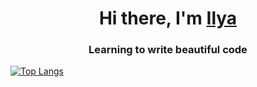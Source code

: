 <h1 align="center">Hi there, I'm <a href="https://github.com/barashek1233" target="_blank">Ilya</a> 
<h3 align="center">Learning to write beautiful code</h3>
  
<!---Для подробной версии-->
[![Top Langs](https://github-readme-stats.vercel.app/api/top-langs/?username=barashek1233)](https://github.com/anuraghazra/github-readme-stats)